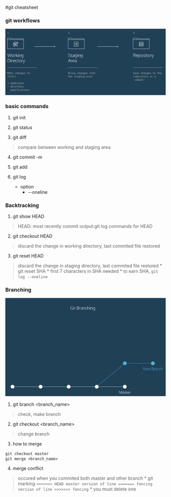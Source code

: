 #git cheatsheet

### git workflows

![image of git work space](images/git_workingspace.png)

### basic commands

1. git init

2. git status

3. git diff <filename>
>compare between working and staging area

4. git commit -m <comment>

5. git add <filename>

6. git log
    * option
        * --oneline
### Backtracking

1. git show HEAD
>HEAD: most recently commit
>output:git log commands for HEAD

2. git checkout HEAD <filename>
>discard the change in working directory, last commited file restored

3. git reset HEAD <filename>
>discard the change in staging directory, last commited file restored 
    * git reset SHA
        * first 7 characters in SHA needed
        * to earn SHA, `git log --oneline`

### Branching
![git branching](images/git_branch.png)

1. git branch <branch_name>
>check, make branch

2. git checkout <branch_name>
>change branch

3. how to merge

```
git checkout master
git merge <branch_name>
```

4. merge conflict
>occured when you commited both master and other branch
    * git marking
    ```
    <<<<<<< HEAD
    master version of line
    =======
    fencing version of line
    >>>>>>> fencing
    ```
    * you must delete one
